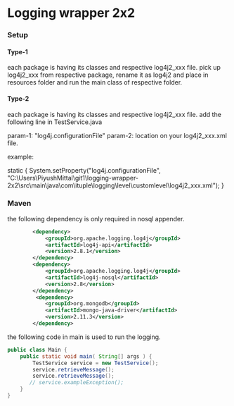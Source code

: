 # Logging wrapper 2x2 


### Setup


#### Type-1
each package is having its classes and respective log4j2_xxx file.
pick up log4j2_xxx from respective package, rename it as log4j2 and place in resources folder and run the main class of respective folder.


#### Type-2
each package is having its classes and respective log4j2_xxx file.
add the following line in TestService.java
 
 param-1: "log4j.configurationFile"
 param-2: location on your log4j2_xxx.xml file.
 
 example:
 
 static {
	        System.setProperty("log4j.configurationFile", "C:\\Users\\PiyushMittal\\git1\\logging-wrapper-2x2\\src\\main\\java\\com\\ituple\\logging\\level\\customlevel\\log4j2_xxx.xml");
	    }



### Maven

the following dependency is only required in nosql appender.

```xml
		<dependency>
			<groupId>org.apache.logging.log4j</groupId>
			<artifactId>log4j-api</artifactId>
			<version>2.8.1</version>
		</dependency>
		<dependency>
			<groupId>org.apache.logging.log4j</groupId>
			<artifactId>log4j-nosql</artifactId>
			<version>2.8</version>
		</dependency>
		 <dependency>
			<groupId>org.mongodb</groupId>
			<artifactId>mongo-java-driver</artifactId>
			<version>2.11.3</version>
		</dependency> 

```

the following code in main is used to run the logging.

```java
public class Main {
    public static void main( String[] args ) {
        TestService service = new TestService();
        service.retrieveMessage();
        service.retrieveMessage();
       // service.exampleException();
    }
}
```